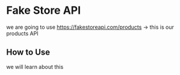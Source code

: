 # Fake Store API

we are going to use https://fakestoreapi.com/products -> this is our products API

## How to Use

we will learn about this
